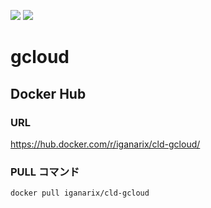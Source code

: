 [![](https://images.microbadger.com/badges/image/iganarix/cld-gcloud.svg)](https://microbadger.com/images/iganarix/cld-gcloud "Get your own image badge on microbadger.com") [![](https://images.microbadger.com/badges/version/iganarix/cld-gcloud.svg)](https://microbadger.com/images/iganarix/cld-gcloud "Get your own version badge on microbadger.com")

# gcloud

## Docker Hub

### URL

https://hub.docker.com/r/iganarix/cld-gcloud/

### PULL コマンド

```
docker pull iganarix/cld-gcloud
```
